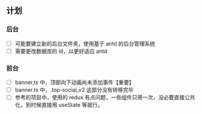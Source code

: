 ## 计划

### 后台

- [ ] 可能要建立新的后台文件夹，使用基于 antd 的后台管理系统
- [ ] 需要更改数据库的 id，以更好适应 antd

### 前台

- [ ] banner,ts 中，顶部向下动画尚未添加事件【重要】
- [ ] banner.ts 中，.top-social_v2 这部分没有转移完毕
- [ ] 参考的项目中，使用的 redux 有点问题，一些组件只用一次，没必要直接公共化，到时候直接用 useState 等就行。
